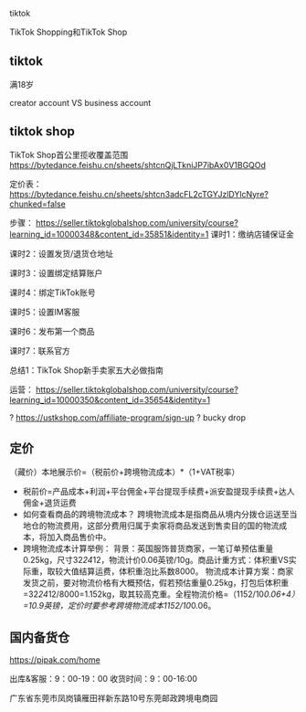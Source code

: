 
tiktok 

TikTok Shopping和TikTok Shop

## tiktok
满18岁


creator account VS business account

## tiktok shop
TikTok Shop首公里揽收覆盖范围
https://bytedance.feishu.cn/sheets/shtcnQjLTkniJP7ibAx0V1BGQOd

定价表：
https://bytedance.feishu.cn/sheets/shtcn3adcFL2cTGYJzlDYlcNyre?chunked=false


步骤：
https://seller.tiktokglobalshop.com/university/course?learning_id=10000348&content_id=35851&identity=1
课时1：缴纳店铺保证金

课时2：设置发货/退货仓地址

课时3：设置绑定结算账户

课时4：绑定TikTok账号

课时5：设置IM客服

课时6：发布第一个商品

课时7：联系官方

总结1：TikTok Shop新手卖家五大必做指南

运营：
https://seller.tiktokglobalshop.com/university/course?learning_id=10000350&content_id=35654&identity=1

? https://ustkshop.com/affiliate-program/sign-up
? bucky drop

## 定价

（藏价）本地展示价=（税前价+跨境物流成本）*（1+VAT税率）
- 税前价=产品成本+利润+平台佣金+平台提现手续费+派安盈提现手续费+达人佣金+退货运费
- 如何查看商品的跨境物流成本？
跨境物流成本是指商品从境内分拨仓运送至当地仓的物流费用，这部分费用归属于卖家将商品发送到售卖目的国的物流成本，将加入商品售价中。
- 跨境物流成本计算举例：
  背景：英国服饰普货商家，一笔订单预估重量0.25kg，尺寸32*24*12，物流计价0.06英镑/10g。商品计重方式：体积重VS实际重，取较大值结算运费，体积重泡比系数8000。
  物流成本计算方案：商家发货之前，要对物流价格有大概预估，假若预估重量0.25kg，打包后体积重=32*24*12/8000=1.152kg，取其较高克重。全程物流价格=（1152/10*0.06+4）=10.9英镑，定价时要参考跨境物流成本1152/10*0.06。

  
## 国内备货仓

https://pipak.com/home

出库&客服：9：00-19：00
收货时间：9：00-16:00

⼴东省东莞市凤岗镇雁⽥祥新东路10号东莞邮政跨境电商园